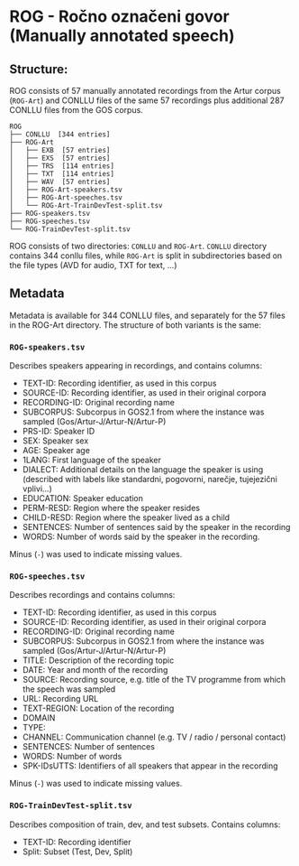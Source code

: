# ROG - Ročno označeni govor (Manually annotated speech)

## Structure:

ROG consists of 57 manually annotated recordings from the Artur corpus (`ROG-Art`) and CONLLU files of the same 57 recordings plus additional 287 CONLLU files from the GOS corpus.


```
ROG
├── CONLLU  [344 entries]
├── ROG-Art
│   ├── EXB  [57 entries]
│   ├── EXS  [57 entries]
│   ├── TRS  [114 entries]
│   ├── TXT  [114 entries]
│   ├── WAV  [57 entries]
│   ├── ROG-Art-speakers.tsv
│   ├── ROG-Art-speeches.tsv
│   └── ROG-Art-TrainDevTest-split.tsv
├── ROG-speakers.tsv
├── ROG-speeches.tsv
└── ROG-TrainDevTest-split.tsv
```
ROG consists of two directories: `CONLLU` and `ROG-Art`. `CONLLU` directory contains 344 conllu files, while `ROG-Art` is split in subdirectories based on the file types (AVD for audio, TXT for text, ...)

## Metadata

Metadata is available for 344 CONLLU files, and separately for the 57 files in the ROG-Art directory. The structure of both variants is the same:

### `ROG-speakers.tsv`

Describes speakers appearing in recordings, and contains columns:

* TEXT-ID: Recording identifier, as used in this corpus
* SOURCE-ID: Recording identifier, as used in their original corpora
* RECORDING-ID: Original recording name
* SUBCORPUS: Subcorpus in GOS2.1 from where the instance was sampled (Gos/Artur-J/Artur-N/Artur-P)
* PRS-ID: Speaker ID
* SEX: Speaker sex
* AGE: Speaker age
* 1LANG: First language of the speaker
* DIALECT: Additional details on the language the speaker is using (described with labels like standardni, pogovorni, narečje, tujejezični vplivi...)
* EDUCATION: Speaker education
* PERM-RESD: Region where the speaker resides
* CHILD-RESD: Region where the speaker lived as a child
* SENTENCES: Number of sentences said by the speaker in the recording
* WORDS: Number of words said by the speaker in the recording.

Minus (`-`) was used to indicate missing values.

### `ROG-speeches.tsv`

Describes recordings and contains columns:

* TEXT-ID: Recording identifier, as used in this corpus
* SOURCE-ID: Recording identifier, as used in their original corpora
* RECORDING-ID: Original recording name
* SUBCORPUS: Subcorpus in GOS2.1 from where the instance was sampled (Gos/Artur-J/Artur-N/Artur-P)
* TITLE: Description of the recording topic
* DATE: Year and month of the recording
* SOURCE: Recording source, e.g. title of the TV programme from which the speech was sampled
* URL: Recording URL
* TEXT-REGION: Location of the recording
* DOMAIN
* TYPE:
* CHANNEL: Communication channel (e.g. TV / radio / personal contact)
* SENTENCES: Number of sentences
* WORDS: Number of words
* SPK-IDsUTTS: Identifiers of all speakers that appear in the recording

Minus (`-`) was used to indicate missing values.


### `ROG-TrainDevTest-split.tsv`

Describes composition of train, dev, and test subsets. Contains columns:
* TEXT-ID: Recording identifier
* Split: Subset (Test, Dev, Split)